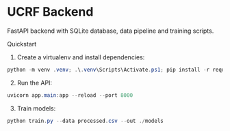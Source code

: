 # UCRF Backend

FastAPI backend with SQLite database, data pipeline and training scripts.

Quickstart

1. Create a virtualenv and install dependencies:

```powershell
python -m venv .venv; .\.venv\Scripts\Activate.ps1; pip install -r requirements.txt
```

2. Run the API:

```powershell
uvicorn app.main:app --reload --port 8000
```

3. Train models:

```powershell
python train.py --data processed.csv --out ./models
```
